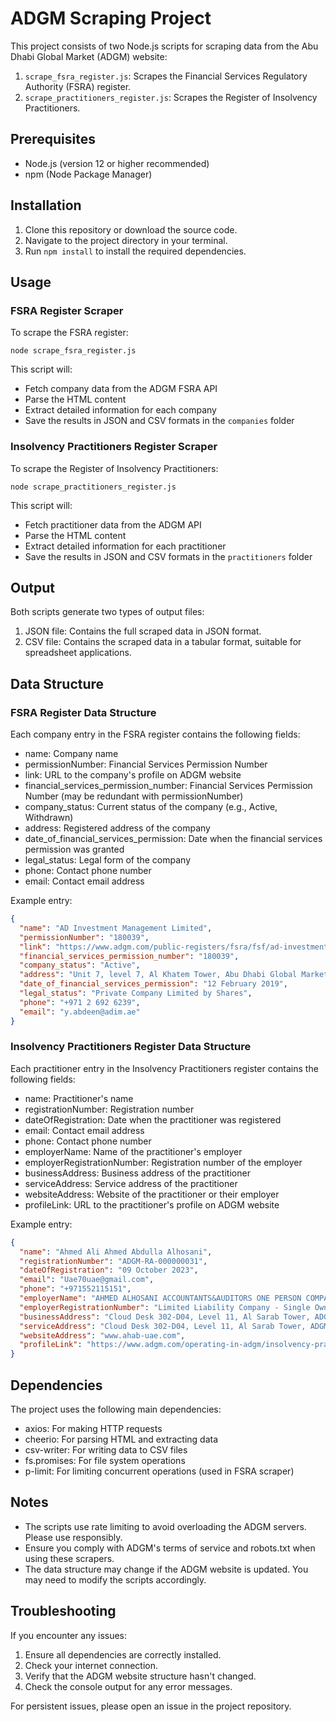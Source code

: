 # ADGM Scraping Project

This project consists of two Node.js scripts for scraping data from the Abu Dhabi Global Market (ADGM) website:

1. `scrape_fsra_register.js`: Scrapes the Financial Services Regulatory Authority (FSRA) register.
2. `scrape_practitioners_register.js`: Scrapes the Register of Insolvency Practitioners.

## Prerequisites

- Node.js (version 12 or higher recommended)
- npm (Node Package Manager)

## Installation

1. Clone this repository or download the source code.
2. Navigate to the project directory in your terminal.
3. Run `npm install` to install the required dependencies.

## Usage

### FSRA Register Scraper

To scrape the FSRA register:

```
node scrape_fsra_register.js
```

This script will:
- Fetch company data from the ADGM FSRA API
- Parse the HTML content
- Extract detailed information for each company
- Save the results in JSON and CSV formats in the `companies` folder

### Insolvency Practitioners Register Scraper

To scrape the Register of Insolvency Practitioners:

```
node scrape_practitioners_register.js
```

This script will:
- Fetch practitioner data from the ADGM API
- Parse the HTML content
- Extract detailed information for each practitioner
- Save the results in JSON and CSV formats in the `practitioners` folder

## Output

Both scripts generate two types of output files:

1. JSON file: Contains the full scraped data in JSON format.
2. CSV file: Contains the scraped data in a tabular format, suitable for spreadsheet applications.

## Data Structure

### FSRA Register Data Structure

Each company entry in the FSRA register contains the following fields:

- name: Company name
- permissionNumber: Financial Services Permission Number
- link: URL to the company's profile on ADGM website
- financial_services_permission_number: Financial Services Permission Number (may be redundant with permissionNumber)
- company_status: Current status of the company (e.g., Active, Withdrawn)
- address: Registered address of the company
- date_of_financial_services_permission: Date when the financial services permission was granted
- legal_status: Legal form of the company
- phone: Contact phone number
- email: Contact email address

Example entry:

```json
{
  "name": "AD Investment Management Limited",
  "permissionNumber": "180039",
  "link": "https://www.adgm.com/public-registers/fsra/fsf/ad-investment-management-limited",
  "financial_services_permission_number": "180039",
  "company_status": "Active",
  "address": "Unit 7, level 7, Al Khatem Tower, Abu Dhabi Global Market Square, Al Maryah Island, Abu Dhabi, United Arab Emirates",
  "date_of_financial_services_permission": "12 February 2019",
  "legal_status": "Private Company Limited by Shares",
  "phone": "+971 2 692 6239",
  "email": "y.abdeen@adim.ae"
}
```

### Insolvency Practitioners Register Data Structure

Each practitioner entry in the Insolvency Practitioners register contains the following fields:

- name: Practitioner's name
- registrationNumber: Registration number
- dateOfRegistration: Date when the practitioner was registered
- email: Contact email address
- phone: Contact phone number
- employerName: Name of the practitioner's employer
- employerRegistrationNumber: Registration number of the employer
- businessAddress: Business address of the practitioner
- serviceAddress: Service address of the practitioner
- websiteAddress: Website of the practitioner or their employer
- profileLink: URL to the practitioner's profile on ADGM website

Example entry:

```json
{
  "name": "Ahmed Ali Ahmed Abdulla Alhosani",
  "registrationNumber": "ADGM-RA-000000031",
  "dateOfRegistration": "09 October 2023",
  "email": "Uae70uae@gmail.com",
  "phone": "+971552115151",
  "employerName": "AHMED ALHOSANI ACCOUNTANTS&AUDITORS ONE PERSON COMPANY L.L.C",
  "employerRegistrationNumber": "Limited Liability Company - Single Owner (LLC - SO) License No. 617542",
  "businessAddress": "Cloud Desk 302-D04, Level 11, Al Sarab Tower, ADGM square, Al Maryah Island, Abu Dhabi, UAE",
  "serviceAddress": "Cloud Desk 302-D04, Level 11, Al Sarab Tower, ADGM square, Al Maryah Island, Abu Dhabi, UAE",
  "websiteAddress": "www.ahab-uae.com",
  "profileLink": "https://www.adgm.com/operating-in-adgm/insolvency-practitioners/register-of-insolvency-practitioners/ip/ahmed-ali-ahmed-abdulla-alhosani"
}
```

## Dependencies

The project uses the following main dependencies:

- axios: For making HTTP requests
- cheerio: For parsing HTML and extracting data
- csv-writer: For writing data to CSV files
- fs.promises: For file system operations
- p-limit: For limiting concurrent operations (used in FSRA scraper)

## Notes

- The scripts use rate limiting to avoid overloading the ADGM servers. Please use responsibly.
- Ensure you comply with ADGM's terms of service and robots.txt when using these scrapers.
- The data structure may change if the ADGM website is updated. You may need to modify the scripts accordingly.

## Troubleshooting

If you encounter any issues:
1. Ensure all dependencies are correctly installed.
2. Check your internet connection.
3. Verify that the ADGM website structure hasn't changed.
4. Check the console output for any error messages.

For persistent issues, please open an issue in the project repository.
